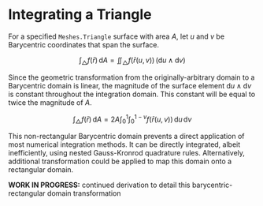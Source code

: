 # Integrating a Triangle

For a specified `Meshes.Triangle` surface with area $A$, let $u$ and $v$ be Barycentric coordinates that span the surface.
```math
\int_\triangle f(\bar{r}) \, \text{d}A
    = \iint_\triangle f\left( \bar{r}(u,v) \right) \, \left( \text{d}u \wedge \text{d}v \right)
```

Since the geometric transformation from the originally-arbitrary domain to a Barycentric domain is linear, the magnitude of the surface element $\text{d}u \wedge \text{d}v$ is constant throughout the integration domain. This constant will be equal to twice the magnitude of $A$.
```math
\int_\triangle f(\bar{r}) \, \text{d}A
    = 2A \int_0^1 \int_0^{1-v} f\left( \bar{r}(u,v) \right) \, \text{d}u \, \text{d}v
```

This non-rectangular Barycentric domain prevents a direct application of most numerical integration methods. It can be directly integrated, albeit inefficiently, using nested Gauss-Kronrod quadrature rules. Alternatively, additional transformation could be applied to map this domain onto a rectangular domain.

**WORK IN PROGRESS:** continued derivation to detail this barycentric-rectangular domain transformation
